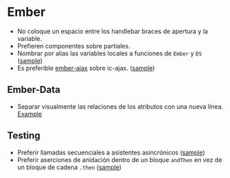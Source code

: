 Ember
=====

* No coloque un espacio entre los handlebar braces de apertura y la variable.
* Prefieren componentes sobre partiales.
* Nombrar por alias las ​​variables locales a funciones de `Ember` y `DS`
([sample][local-Ember-DS])
* Es preferible [ember-ajax] sobre ic-ajax. ([sample][ember-ajax-sample])

[local-Ember-DS]: sample.js#L23-L24
[ember-ajax]: https://github.com/ember-cli/ember-ajax
[ember-ajax-sample]: sample.js#L31-L38

Ember-Data
----------

* Separar visualmente las relaciones de los atributos con una nueva línea.
  [Example][relationships]

[relationships]: sample.js#L1-L7

Testing
-------

* Preferir llamadas secuenciales a asistentes asincrónicos ([sample][helpers])
* Preferir aserciones de anidación dentro de un bloque `andThen` en vez de un bloque de cadena
  `.then` ([sample][assertions])

[helpers]: sample.js#L10-L11
[assertions]: sample.js#L13-L17

